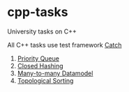 # cpp-tasks
University tasks on C++

All C++ tasks use test framework [Catch](https://github.com/philsquared/Catch)

1. [Priority Queue](priority-queue/)
2. [Closed Hashing](closed-hash/)
3. [Many-to-many Datamodel](many-to-many/)
4. [Topological Sorting](topological-sorting/)
